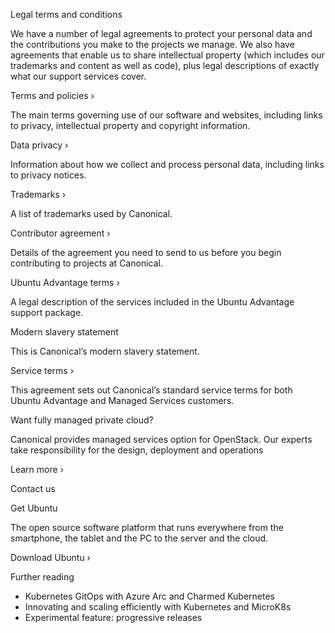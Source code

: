Legal terms and conditions

We have a number of legal agreements to protect your personal data and the contributions you make to the projects we manage. We also have agreements that enable us to share intellectual property (which includes our trademarks and content as well as code), plus legal descriptions of exactly what our support services cover.

Terms and policies ›

The main terms governing use of our software and websites, including links to privacy, intellectual property and copyright information.

Data privacy ›

Information about how we collect and process personal data, including links to privacy notices.

Trademarks ›

A list of trademarks used by Canonical.

Contributor agreement ›

Details of the agreement you need to send to us before you begin contributing to projects at Canonical.

Ubuntu Advantage terms ›

A legal description of the services included in the Ubuntu Advantage support package.

Modern slavery statement

This is Canonical’s modern slavery statement.

Service terms ›

This agreement sets out Canonical’s standard service terms for both Ubuntu Advantage and Managed Services customers.

Want fully managed private cloud?

Canonical provides managed services option for OpenStack. Our experts take responsibility for the design, deployment and operations

Learn more ›

Contact us

Get Ubuntu

The open source software platform that runs everywhere from the smartphone, the tablet and the PC to the server and the cloud.

Download Ubuntu ›

Further reading

*   Kubernetes GitOps with Azure Arc and Charmed Kubernetes
*   Innovating and scaling efficiently with Kubernetes and MicroK8s
*   Experimental feature: progressive releases